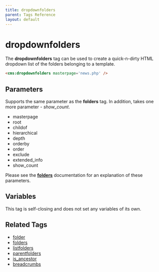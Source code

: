```yaml
---
title: dropdownfolders
parent: Tags Reference
layout: default
---
```


# dropdownfolders

The **dropdownfolders** tag can be used to create a quick-n-dirty HTML dropdown list of the folders belonging to a template.

```html
<cms:dropdownfolders masterpage='news.php' />
```

## Parameters

Supports the same parameter as the **folders** tag. In addition, takes one more parameter - *show\_count*.

* masterpage
* root
* childof
* hierarchical
* depth
* orderby
* order
* exclude
* extended\_info
* show\_count

Please see the [**folders**](../folders.html) documentation for an explanation of these parameters.

## Variables

This tag is self-closing and does not set any variables of its own.

## Related Tags

* [folder](./folder.html)
* [folders](./folders.html)
* [listfolders](./listfolders.html)
* [parentfolders](./parentfolders.html)
* [is\_ancestor](./is_ancestor.html)
* [breadcrumbs](./breadcrumbs.html)

